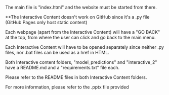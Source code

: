 The main file is "index.html" and the website must be started from there.

**The Interactive Content doesn't work on GitHub since it's a .py file
(GitHub Pages only host static content)

Each webpage (apart from the Interactive Content) will have a "GO BACK" at the
top, from where the user can click and go back to the main menu.

Each Interactive Content will have to be opened separately since neither .py
files, nor .bat files can be used as a href in HTML.

Both Interactive content folders, "model_predictions" and "interactive_2"
have a README.md and a "requirements.txt" file each.

Please refer to the README files in both Interactive Content folders.

For more information, please refer to the .pptx file provided